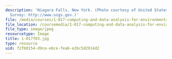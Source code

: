 ```yaml
---
description: 'Niagara Falls, New York. (Photo courtesy of United States Geological
  Survey: http://www.usgs.gov.)'
file: /media/courses/1-017-computing-and-data-analysis-for-environmental-applications-fall-2003/f2fb0154d9cee6cefea6e2bc5d2914d2_1-017f03.jpg
file_location: /coursemedia/1-017-computing-and-data-analysis-for-environmental-applications-fall-2003/f2fb0154d9cee6cefea6e2bc5d2914d2_1-017f03.jpg
file_type: image/jpeg
resourcetype: Image
title: 1-017f03.jpg
type: resource
uid: f2fb0154-d9ce-e6ce-fea6-e2bc5d2914d2
---
```

